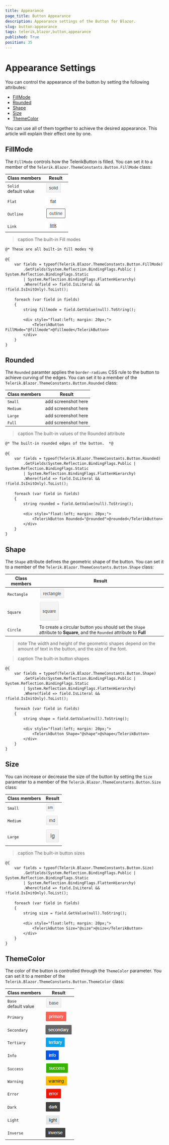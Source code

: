 ```yaml
---
title: Appearance
page_title: Button Appearance
description: Appearance settings of the Button for Blazor.
slug: button-appearance
tags: telerik,blazor,button,appearance
published: True
position: 35
---
```


# Appearance Settings

You can control the appearance of the button by setting the following attributes:

* [FillMode](#fillmode)
* [Rounded](#rounded)
* [Shape](#shape)
* [Size](#size)
* [ThemeColor](#themecolor)

You can use all of them together to achieve the desired appearance. This article will explain their effect one by one.

## FillMode

The `FillMode` controls how the TelerikButton is filled. You can set it to a member of the `Telerik.Blazor.ThemeConstants.Button.FillMode` class:

| Class members | Result |
|------------|--------|
|`Solid` <br /> default value|![](images/button-fillmode-solid.png)|
|`Flat`|![](images/button-fillmode-flat.png)|
|`Outline`|![](images/button-fillmode-outline.png)|
|`Link`|![](images/button-fillmode-link.png)|

>caption The built-in Fill modes

````CSHTML
@* These are all built-in fill modes *@

@{ 
    var fields = typeof(Telerik.Blazor.ThemeConstants.Button.FillMode)
        .GetFields(System.Reflection.BindingFlags.Public | System.Reflection.BindingFlags.Static
        | System.Reflection.BindingFlags.FlattenHierarchy)
        .Where(field => field.IsLiteral && !field.IsInitOnly).ToList();

    foreach (var field in fields)
    {
        string fillmode = field.GetValue(null).ToString();

        <div style="float:left; margin: 20px;">
            <TelerikButton FillMode="@fillmode">@fillmode</TelerikButton>
        </div>
    }
}
````

## Rounded

The `Rounded` paramter applies the `border-radiums` CSS rule to the button to achieve curving of the edges. You can set it to a member of the `Telerik.Blazor.ThemeConstants.Button.Rounded` class:

| Class members | Result |
|------------|--------|
|`Small` |add screenshot here|
|`Medium`|add screenshot here|
|`Large`|add screenshot here|
|`Full`|add screenshot here|

>caption The built-in values of the Rounded attribute

````CSHTML
@* The built-in rounded edges of the button.  *@

@{
    var fields = typeof(Telerik.Blazor.ThemeConstants.Button.Rounded)
        .GetFields(System.Reflection.BindingFlags.Public | System.Reflection.BindingFlags.Static
        | System.Reflection.BindingFlags.FlattenHierarchy)
        .Where(field => field.IsLiteral && !field.IsInitOnly).ToList();

    foreach (var field in fields)
    {
        string rounded = field.GetValue(null).ToString();

        <div style="float:left; margin: 20px;">
            <TelerikButton Rounded="@rounded">@rounded</TelerikButton>
        </div>
    }
}
````

## Shape

The `Shape` attribute defines the geometric shape of the button. You can set it to a member of the `Telerik.Blazor.ThemeConstants.Button.Shape` class:

| Class members | Result |
|---------------|--------|
| `Rectangle`   |![button-rectangle](images/button-shape-rectangle.png)|
| `Square`   |![button-square](images/button-shape-square.png)|
| `Circle`   |To create a circular button you should set the `Shape` attribute to **Square**, and the `Rounded` attribute to **Full**|


>note The width and height of the geometric shapes depend on the amount of text in the button, and the size of the font.

>caption The built-in button shapes

````CSHTML
@{
    var fields = typeof(Telerik.Blazor.ThemeConstants.Button.Shape)
        .GetFields(System.Reflection.BindingFlags.Public | System.Reflection.BindingFlags.Static
        | System.Reflection.BindingFlags.FlattenHierarchy)
        .Where(field => field.IsLiteral && !field.IsInitOnly).ToList();

    foreach (var field in fields)
    {
        string shape = field.GetValue(null).ToString();

        <div style="float:left; margin: 20px;">
            <TelerikButton Shape="@shape">@shape</TelerikButton>
        </div>
    }
}
````

## Size

You can increase or decrease the size of the button by setting the `Size` parameter to a member of the `Telerik.Blazor.ThemeConstants.Button.Size` class:

| Class members | Result |
|---------------|--------|
| `Small`   |![button-small](images/button-size-small.png)|
| `Medium`   |![button-medium](images/button-size-medium.png)|
| `Large`   |![button-large](images/button-size-large.png)|

>caption The built-in button sizes

````CSHTML
@{
    var fields = typeof(Telerik.Blazor.ThemeConstants.Button.Size)
        .GetFields(System.Reflection.BindingFlags.Public | System.Reflection.BindingFlags.Static
        | System.Reflection.BindingFlags.FlattenHierarchy)
        .Where(field => field.IsLiteral && !field.IsInitOnly).ToList();

    foreach (var field in fields)
    {
        string size = field.GetValue(null).ToString();

        <div style="float:left; margin: 20px;">
            <TelerikButton Size="@size">@size</TelerikButton>
        </div>
    }
}
````

## ThemeColor

The color of the button is controlled through the `ThemeColor` parameter. You can set it to a member of the `Telerik.Blazor.ThemeConstants.Button.ThemeColor` class:

| Class members | Result |
|------------|--------|
|`Base` <br /> default value |![button-base](images/button-themecolor-base.png)|
|`Primary`|![button-primary](images/button-themecolor-primary.png)|
|`Secondary`|![button-secondary](images/button-themecolor-secondary.png)|
|`Tertiary`|![button-tertiary](images/button-themecolor-tertiary.png)|
|`Info`|![button-info](images/button-themecolor-info.png)|
|`Success`|![button-success](images/button-themecolor-success.png)|
|`Warning`|![button-warning](images/button-themecolor-warning.png)|
|`Error`|![button-error](images/button-themecolor-error.png)|
|`Dark`|![button-dark](images/button-themecolor-dark.png)|
|`Light`|![button-light](images/button-themecolor-light.png)|
|`Inverse`|![button-inverse](images/button-themecolor-inverse.png)|

